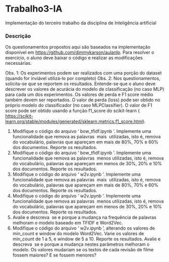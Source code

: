 # Trabalho3-IA
Implementação do terceiro trabalho da disciplina de Inteligência artificial

### Descrição
Os questionamentos propostos aqui são baseados na implementação disponível em
https://github.com/dimmykarson/aulanlp​ . Para resolver o exercício, o aluno deve baixar o
código e realizar as modificações necessárias.

Obs. 1: Os experimentos podem ser realizados com uma porção do dataset (quando for
inviável utilizá-lo por completo)
Obs. 2: Nos questionamentos, solicita-se que se reportem os resultados. Entende-se que o
aluno deve descrever os valores de acurácia do modelo de classificação (no caso MLP) para
cada um dos experimentos. Os valores de perda e F1 score médio também devem ser
reportados. O valor de perda (loss) pode ser obtido no próprio modelo do classificador (no caso
MLPClassifier). O valor de F1 score pode ser obtido usando a função f1_score do scikit-learn
(​ https://scikit-learn.org/stable/modules/generated/sklearn.metrics.f1_score.html​ ).
1. Modifique o código do arquivo ‘​ bow_tfidf.ipynb​ ’. Implemente uma funcionalidade que
remova as palavras ​ mais ​ utilizadas, isto é, remova do vocabulário, palavras que
apareçam em mais de 80%, 70% e 60% dos documentos. Reporte os resultados.
2. Modifique o código do arquivo ‘​ bow_tfidf.ipynb​ ’. Implemente uma funcionalidade que
remova as palavras ​ menos utilizadas, isto é, remova do vocabulário, palavras que
apareçam em menos de 30%, 20% e 10% dos documentos. Reporte os resultados.
3. Modifique o código do arquivo ‘​ w2v.ipynb​ ’. Implemente uma funcionalidade que remova
as palavras ​ mais ​ utilizadas, isto é, remova do vocabulário, palavras que apareçam em
mais de 80%, 70% e 60% dos documentos. Reporte os resultados.
4. Modifique o código do arquivo ‘​ w2v.ipynb​ ’. Implemente uma funcionalidade que remova
as palavras ​ menos utilizadas, isto é, remova do vocabulário, palavras que apareçam
em menos de 30%, 20% e 10% dos documentos. Reporte os resultados.
5. Avalie e descreva ​ se e porque a mudança na frequência de palavras melhoram o
modelo baseado em TFIDF e Word2Vec.
6. Modifique o código do arquivo ‘​ w2v.ipynb​ ’, alterando os valores de min_count e window
do modelo Word2Vec. Varie os valores de min_count de 1 a 5, e window de 5 a 10.
Reporte os resultados. Avalie e descreva ​ se e porque a mudança nestes parâmetros
melhoram o modelo. Os valores mudariam se os textos de cada revisão de filme fossem
maiores? E se fossem menores?